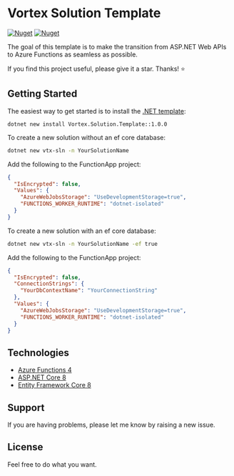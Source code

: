 # Vortex Solution Template

[![Nuget](https://img.shields.io/nuget/v/Vortex.Solution.Template?label=NuGet)](https://www.nuget.org/packages/Vortex.Solution.Template)
[![Nuget](https://img.shields.io/nuget/dt/Vortex.Solution.Template?label=Downloads)](https://www.nuget.org/packages/Vortex.Solution.Template)

The goal of this template is to make the transition from ASP.NET Web APIs to Azure Functions as seamless as possible.

If you find this project useful, please give it a star. Thanks! ⭐

## Getting Started

The easiest way to get started is to install the [.NET template](https://www.nuget.org/packages/Vortex.Solution.Template):
```
dotnet new install Vortex.Solution.Template::1.0.0
```

To create a new solution without an ef core database:
```bash
dotnet new vtx-sln -n YourSolutionName
```

Add the following to the FunctionApp project:
```json
{
  "IsEncrypted": false,
  "Values": {
    "AzureWebJobsStorage": "UseDevelopmentStorage=true",
    "FUNCTIONS_WORKER_RUNTIME": "dotnet-isolated"
  }
}
```

To create a new solution with an ef core database:
```bash
dotnet new vtx-sln -n YourSolutionName -ef true
```

Add the following to the FunctionApp project:
```json
{
  "IsEncrypted": false,
  "ConnectionStrings": {
    "YourDbContextName": "YourConnectionString"
  },
  "Values": {
    "AzureWebJobsStorage": "UseDevelopmentStorage=true",
    "FUNCTIONS_WORKER_RUNTIME": "dotnet-isolated"
  }
}
```

## Technologies

* [Azure Functions 4](https://learn.microsoft.com/en-us/azure/azure-functions/functions-overview)
* [ASP.NET Core 8](https://docs.microsoft.com/en-us/aspnet/core/introduction-to-aspnet-core)
* [Entity Framework Core 8](https://docs.microsoft.com/en-us/ef/core/)

## Support

If you are having problems, please let me know by raising a new issue.

## License

Feel free to do what you want.

